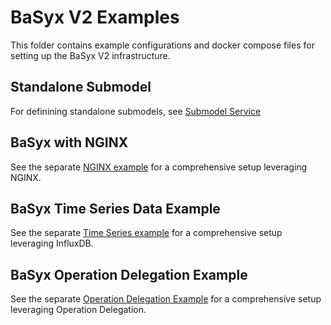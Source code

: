 # BaSyx V2 Examples
This folder contains example configurations and docker compose files for setting up the BaSyx V2 infrastructure.

## Standalone Submodel
For definining standalone submodels, see [Submodel Service](../basyx.submodelservice)

## BaSyx with NGINX
See the separate [NGINX example](BaSyxNGINX) for a comprehensive setup leveraging NGINX.

## BaSyx Time Series Data Example
See the separate [Time Series example](https://github.com/eclipse-basyx/basyx-applications/tree/main/aas-gui/examples/TimeSeriesData) for a comprehensive setup leveraging InfluxDB.

## BaSyx Operation Delegation Example
See the separate [Operation Delegation Example](BaSyxOperationDelegation) for a comprehensive setup leveraging Operation Delegation.